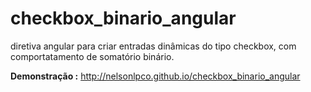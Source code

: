 # checkbox_binario_angular
diretiva angular para criar entradas dinâmicas do tipo checkbox, com comportatamento de somatório binário.

<b>Demonstração :</b> http://nelsonlpco.github.io/checkbox_binario_angular
